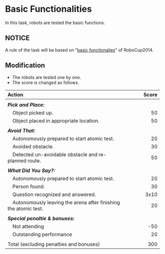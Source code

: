 # Basic Functionalities
In this task, robots are tested the basic functions.

## NOTICE
A rule of the task will be based on "[basic functionalies](http://docs.google.com/viewer?a=v&pid=sites&srcid=cm9ib2N1cGF0aG9tZS5vcmd8cm9ib2N1cC1ob21lfGd4OjEzYWQ0MzQwYjdhYmQyODM)" of RoboCup2014.

## Modification
* The robots are tested one by one.
* The score is changed as follows.

|Action　　　　　　　　　　　　　　　|Score　　　|
|:---------------------------------------|-:|
|||
|***Pick and Place:***||
|　Object picked up.			        |50|
|　Object placed in appropriate location.	|50|
|||
|***Avoid That:***||
|　Autonomously prepared to start atomic test.		 |20|
|　Avoided obstacle.	                             |30|
|　Detected un-avoidable obstacle and re-planned route.	|50|
|||
|***What Did You Say?:***||
|　Autonomously prepared to start atomic test.	   |20|
|　Person found.	                                 |30|
|　Question recognized and answered.	             |3x10|
|　Autonomously leaving the arena after finishing the atomic test.	|20|
|||
|***Special penaltie & bonuses:***	||
|　Not attending				                           |-50|
|　Outstanding performance		                     |20|
|||
|Total (excluding penalties and bonuses)           |300|


<!--**We are discussing about this rule now. There is a possibility this rule will change.**-->
